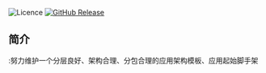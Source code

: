 ![Licence](https://img.shields.io/badge/licence-none-green.svg)
[![GitHub Release](https://img.shields.io/github/release/lihengming/spring-boot-api-project-seed.svg)](https://github.com/lihengming/spring-boot-api-project-seed/releases)
## 简介
:努力维护一个分层良好、架构合理、分包合理的应用架构模板、应用起始脚手架
